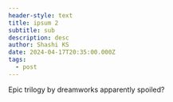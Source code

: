 ```yaml
---
header-style: text
title: ipsum 2
subtitle: sub
description: desc
author: Shashi KS
date: 2024-04-17T20:35:00.000Z
tags:
  - post
---
```

Epic trilogy by dreamworks apparently spoiled?
